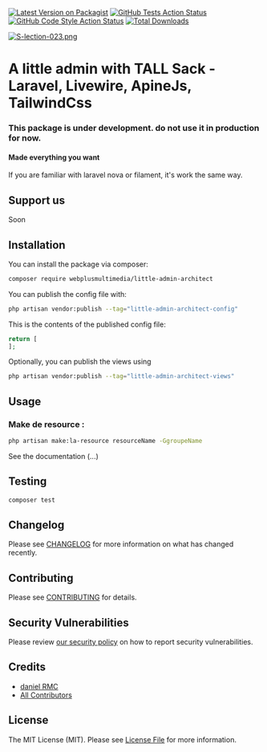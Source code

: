 [![Latest Version on Packagist](https://img.shields.io/packagist/v/webplusmultimedia/little-admin-architect.svg?style=flat-square)](https://packagist.org/packages/webplusmultimedia/little-admin-architect)
[![GitHub Tests Action Status](https://img.shields.io/github/actions/workflow/status/webplusmultimedia/little-admin-architect/run-tests.yml?branch=main&label=tests&style=flat-square)](https://github.com/webplusmultimedia/little-admin-architect/actions?query=workflow%3Arun-tests+branch%3Amain)
[![GitHub Code Style Action Status](https://img.shields.io/github/actions/workflow/status/webplusmultimedia/little-admin-architect/fix-php-code-style-issues.yml?branch=main&label=code%20style&style=flat-square)](https://github.com/webplusmultimedia/little-admin-architect/actions?query=workflow%3A"Fix+PHP+code+style+issues"+branch%3Amain)
[![Total Downloads](https://img.shields.io/packagist/dt/webplusmultimedia/little-admin-architect.svg?style=flat-square)](https://packagist.org/packages/webplusmultimedia/little-admin-architect)

[![S-lection-023.png](https://i.postimg.cc/HLq3nctK/S-lection-023.png)](https://postimg.cc/Y4xQySZf)
# A little admin with TALL Sack - Laravel, Livewire, ApineJs, TailwindCss

### This package is under development. do not use it in production for now.

#### Made everything you want
If you are familiar with laravel nova or filament, it's work the same way.
## Support us

Soon

## Installation

You can install the package via composer:

```bash
composer require webplusmultimedia/little-admin-architect
```

You can publish the config file with:

```bash
php artisan vendor:publish --tag="little-admin-architect-config"
```

This is the contents of the published config file:

```php
return [
];
```

Optionally, you can publish the views using

```bash
php artisan vendor:publish --tag="little-admin-architect-views"
```

## Usage
### Make de resource :

```bash
php artisan make:la-resource resourceName -GgroupeName
```
See the documentation (...)

## Testing

```bash
composer test
```

## Changelog

Please see [CHANGELOG](CHANGELOG.md) for more information on what has changed recently.

## Contributing

Please see [CONTRIBUTING](CONTRIBUTING.md) for details.

## Security Vulnerabilities

Please review [our security policy](../../security/policy) on how to report security vulnerabilities.

## Credits

- [daniel RMC](https://github.com/webplusmultimedia)
- [All Contributors](../../contributors)

## License

The MIT License (MIT). Please see [License File](LICENSE.md) for more information.

